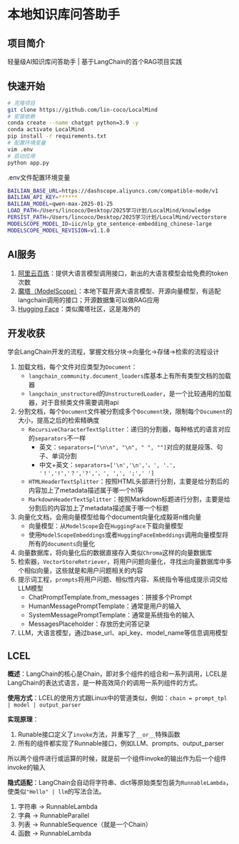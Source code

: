 # 本地知识库问答助手

## 项目简介

轻量级AI知识库问答助手 | 基于LangChain的首个RAG项目实践

## 快速开始

```bash
# 克隆项目
git clone https://github.com/lin-coco/LocalMind
# 安装依赖
conda create --name chatgpt python=3.9 -y
conda activate LocalMind
pip install -r requirements.txt
# 配置环境变量
vim .env
# 启动应用
python app.py
```

.env文件配置环境变量

```bash
BAILIAN_BASE_URL=https://dashscope.aliyuncs.com/compatible-mode/v1
BAILIAN_API_KEY=******
BAILIAN_MODEL=qwen-max-2025-01-25
LOAD_PATH=/Users/lincoco/Desktop/2025学习计划/LocalMind/knowledge
PERSIST_PATH=/Users/lincoco/Desktop/2025学习计划/LocalMind/vectorstore
MODELSCOPE_MODEL_ID=iic/nlp_gte_sentence-embedding_chinese-large
MODELSCOPE_MODEL_REVISION=v1.1.0
```

## AI服务

1. [阿里云百炼](https://dashscope.aliyuncs.com)：提供大语言模型调用接口，新出的大语言模型会给免费的token次数
2. [魔塔（ModelScope）](https://www.modelscope.cn)：本地下载开源大语言模型、开源向量模型，有适配langchain调用的接口；开源数据集可以做RAG应用
3. [Hugging Face](https://huggingface.co)：类似魔塔社区，这是海外的

## 开发收获

学会LangChain开发的流程，掌握文档分块→向量化→存储→检索的流程设计

1. 加载文档，每个文件对应类型为`Document`：
   - `langchain_community.document_loaders`库基本上有所有类型文档的加载器
   - `langchain_unstructured`的`UnstructuredLoader`，是一个比较通用的加载器，对于音频类文件需要调用api
2. 分割文档，每个`Document`文件被分割成多个`Document`块，限制每个`Document`的大小，提高之后的检索精确度
   - `RecursiveCharacterTextSplitter`：递归的分割器，每种格式的语言对应的`separators`不一样
     - 英文：`separators=["\n\n", "\n", " ", ""]`对应的就是段落、句子、单词分割
     - 中文+英文：`separators=['\n','\n','。', '.', '！','!','？','?','，', ',', ';',' ']`
   - `HTMLHeaderTextSplitter`：按照HTML头部进行分割，主要是给分割后的内容加上了metadata描述属于哪一个h1等
   - `MarkdownHeaderTextSplitter`：按照Markdown标题进行分割，主要是给分割后的内容加上了metadata描述属于哪一个标题
3. 向量化文档，会用向量模型给每个document向量化成毅哥n维向量
   - 向量模型：从`ModelScope`会在`HuggingFace`下载向量模型
   - 使用`ModelScopeEmbeddings`或者`HuggingFaceEmbeddings`调用向量模型将所有的`documents`向量化
4. 向量数据库，将向量化后的数据直接存入类似`Chroma`这样的向量数据库
5. 检索器，`VectorStoreRetriever`，将用户问题向量化，寻找出向量数据库中多个相似向量，这些就是和用户问题相关的内容
6. 提示词工程，`prompts`将用户问题、相似性内容、系统指令等组成提示词交给LLM模型
   - ChatPromptTemplate.from_messages：拼接多个Prompt
   - HumanMessagePromptTemplate：通常是用户的输入
   - SystemMessagePromptTemplate：通常是系统指令的输入
   - MessagesPlaceholder：存放历史问答记录
7. LLM，大语言模型，通过base_url、api_key、model_name等信息调用模型

## LCEL

**概述**：LangChain的核心是Chain，即对多个组件的组合和一系列调用，LCEL是LangChain的表达式语言，是一种高效简介的调用一系列组件的方式。

**使用方式**：LCEL的使用方式跟Linux中的管道类似，例如：`chain = prompt_tpl | model | output_parser`

**实现原理**：

1. Runable接口定义了`invoke`方法，并重写了`__or__`特殊函数
2. 所有的组件都实现了Runnable接口，例如LLM、prompts、output_parser

所以两个组件进行或运算的时候，就是前一个组件invoke的输出作为后一个组件invoke的输入

**隐式适配**：LangChain会自动将字符串、dict等原始类型包装为`RunnableLambda`，使类似`"Hello" | llm`的写法合法。

1. 字符串 -> RunnableLambda
2. 字典 -> RunnableParallel
3. 列表 -> RunnableSequence（就是一个Chain）
4. 函数 -> RunnableLambda



